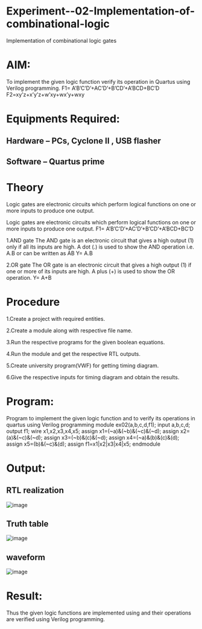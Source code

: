 # Experiment--02-Implementation-of-combinational-logic
Implementation of combinational logic gates
 
# AIM:
To implement the given logic function verify its operation in Quartus using Verilog programming.
 F1= A’B’C’D’+AC’D’+B’CD’+A’BCD+BC’D
F2=xy’z+x’y’z+w’xy+wx’y+wxy
 
# Equipments Required:
## Hardware – PCs, Cyclone II , USB flasher
## Software – Quartus prime

# Theory
Logic gates are electronic circuits which perform logical functions on one or more inputs to produce one output.

Logic gates are electronic circuits which perform logical functions on one or more inputs to produce one output. F1= A’B’C’D’+AC’D’+B’CD’+A’BCD+BC’D

1.AND gate The AND gate is an electronic circuit that gives a high output (1) only if all its inputs are high. A dot (.) is used to show the AND operation i.e. A.B or can be written as AB Y= A.B

2.OR gate The OR gate is an electronic circuit that gives a high output (1) if one or more of its inputs are high. A plus (+) is used to show the OR operation. Y= A+B

 # Procedure

1.Create a project with required entities.

2.Create a module along with respective file name.

3.Run the respective programs for the given boolean equations.

4.Run the module and get the respective RTL outputs.

5.Create university program(VWF) for getting timing diagram.

6.Give the respective inputs for timing diagram and obtain the results.

# Program:
Program to implement the given logic function and to verify its operations in quartus using Verilog programming
module ex02(a,b,c,d,f1);
input a,b,c,d;
output f1;
wire x1,x2,x3,x4,x5;
assign x1=(~a)&(~b)&(~c)&(~d);
assign x2=(a)&(~c)&(~d);
assign x3=(~b)&(c)&(~d);
assign x4=(~a)&(b)&(c)&(d);
assign x5=(b)&(~c)&(d);
assign f1=x1|x2|x3|x4|x5;
endmodule

# Output:
## RTL realization
![image](https://github.com/nivetharajaa/Experiment--02-Implementation-of-combinational-logic-/assets/120543388/f6b7aeef-723f-4893-97bf-676b5853b649)
## Truth table
![image](https://github.com/nivetharajaa/Experiment--02-Implementation-of-combinational-logic-/assets/120543388/756b089b-9b8d-43b3-a643-3efe65251988)
## waveform
![image](https://github.com/nivetharajaa/Experiment--02-Implementation-of-combinational-logic-/assets/120543388/39ebfd64-4fe1-4364-9433-79c04d869024)

# Result:
Thus the given logic functions are implemented using  and their operations are verified using Verilog programming.
